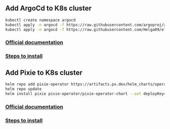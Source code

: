 ## Add ArgoCd to K8s cluster
```bash
kubectl create namespace argocd
kubectl apply -n argocd -f https://raw.githubusercontent.com/argoproj/argo-cd/stable/manifests/install.yaml
kubectl apply -n argocd -f https://raw.githubusercontent.com/Helga09/elephantSourcecode/master/argo.yaml
```
### [Official documentation](https://argo-cd.readthedocs.io/en/stable/)
### [Steps to install](https://argo-cd.readthedocs.io/en/stable/getting_started/)

## Add Pixie to K8s cluster 

```bash
helm repo add pixie-operator https://artifacts.px.dev/helm_charts/operator
helm repo update
helm install pixie pixie-operator/pixie-operator-chart --set deployKey=<deploy-key-goes-here> --set clusterName=<cluster-name> --namespace pl --create-namespace
```
### [Official documentation](https://docs.px.dev/)
### [Steps to install](https://docs.px.dev/installing-pixie/install-schemes/helm)
